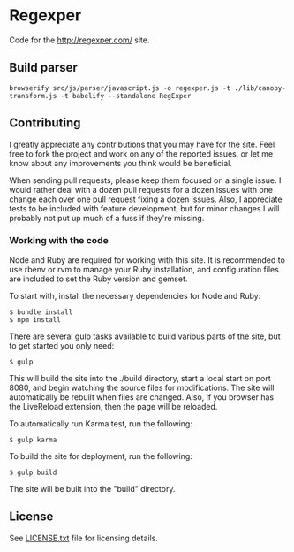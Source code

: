 # Regexper

Code for the http://regexper.com/ site.

## Build parser

`browserify src/js/parser/javascript.js -o regexper.js -t ./lib/canopy-transform.js -t babelify --standalone RegExper`

## Contributing

I greatly appreciate any contributions that you may have for the site. Feel free to fork the project and work on any of the reported issues, or let me know about any improvements you think would be beneficial.

When sending pull requests, please keep them focused on a single issue. I would rather deal with a dozen pull requests for a dozen issues with one change each over one pull request fixing a dozen issues. Also, I appreciate tests to be included with feature development, but for minor changes I will probably not put up much of a fuss if they're missing.

### Working with the code

Node and Ruby are required for working with this site. It is recommended to use rbenv or rvm to manage your Ruby installation, and configuration files are included to set the Ruby version and gemset.

To start with, install the necessary dependencies for Node and Ruby:

    $ bundle install
    $ npm install

There are several gulp tasks available to build various parts of the site, but to get started you only need:

    $ gulp

This will build the site into the ./build directory, start a local start on port 8080, and begin watching the source files for modifications. The site will automatically be rebuilt when files are changed. Also, if you browser has the LiveReload extension, then the page will be reloaded.

To automatically run Karma test, run the following:

    $ gulp karma

To build the site for deployment, run the following:

    $ gulp build

The site will be built into the "build" directory.

## License

See [LICENSE.txt](/LICENSE.txt) file for licensing details.
